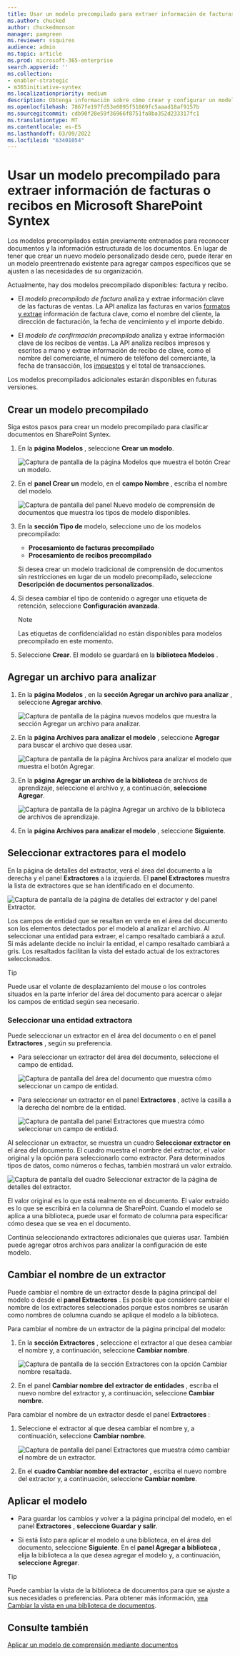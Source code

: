 ```yaml
---
title: Usar un modelo precompilado para extraer información de facturas o recibos en Microsoft SharePoint Syntex
ms.author: chucked
author: chuckedmonson
manager: pamgreen
ms.reviewer: ssquires
audience: admin
ms.topic: article
ms.prod: microsoft-365-enterprise
search.appverid: ''
ms.collection:
- enabler-strategic
- m365initiative-syntex
ms.localizationpriority: medium
description: Obtenga información sobre cómo crear y configurar un modelo precompilado en SharePoint Syntex.
ms.openlocfilehash: 7867fe197fd53e6095f51869fc5aaad18af9157b
ms.sourcegitcommit: cdb90f28e59f36966f8751fa8ba352d233317fc1
ms.translationtype: MT
ms.contentlocale: es-ES
ms.lasthandoff: 03/09/2022
ms.locfileid: "63401054"
---
```

# <a name="use-a-prebuilt-model-to-extract-info-from-invoices-or-receipts-in-microsoft-sharepoint-syntex"></a>Usar un modelo precompilado para extraer información de facturas o recibos en Microsoft SharePoint Syntex

Los modelos precompilados están previamente entrenados para reconocer documentos y la información estructurada de los documentos. En lugar de tener que crear un nuevo modelo personalizado desde cero, puede iterar en un modelo preentrenado existente para agregar campos específicos que se ajusten a las necesidades de su organización. 

Actualmente, hay dos modelos precompilado disponibles: factura y recibo.

- El *modelo precompilado de factura* analiza y extrae información clave de las facturas de ventas. La API analiza las facturas en varios [formatos y extrae](/azure/applied-ai-services/form-recognizer/concept-invoice#field-extraction) información de factura clave, como el nombre del cliente, la dirección de facturación, la fecha de vencimiento y el importe debido.

- El *modelo de confirmación precompilado* analiza y extrae información clave de los recibos de ventas. La API analiza recibos impresos y escritos a mano y extrae información de recibo de clave, como el nombre del comerciante, el número de teléfono del comerciante, la fecha de transacción, los [impuestos](/azure/applied-ai-services/form-recognizer/concept-receipt#field-extraction) y el total de transacciones.

Los modelos precompilados adicionales estarán disponibles en futuras versiones.

## <a name="create-a-prebuilt-model"></a>Crear un modelo precompilado

Siga estos pasos para crear un modelo precompilado para clasificar documentos en SharePoint Syntex.

1. En la **página Modelos** , seleccione **Crear un modelo**.

    ![Captura de pantalla de la página Modelos que muestra el botón Crear un modelo.](../media/content-understanding/prebuilt-create-model-button.png) 

2. En el **panel Crear un** modelo, en el **campo Nombre** , escriba el nombre del modelo.

    ![Captura de pantalla del panel Nuevo modelo de comprensión de documentos que muestra los tipos de modelo disponibles.](../media/content-understanding/prebuilt-create-panel.png) 

3. En la **sección Tipo de** modelo, seleccione uno de los modelos precompilado:
   - **Procesamiento de facturas precompilado**
   - **Procesamiento de recibos precompilado**

   Si desea crear un modelo tradicional de comprensión de documentos sin restricciones en lugar de un modelo precompilado, seleccione **Descripción de documentos personalizados**.

4. Si desea cambiar el tipo de contenido o agregar una etiqueta de retención, seleccione **Configuración avanzada**.

    > [!NOTE]
    > Las etiquetas de confidencialidad no están disponibles para modelos precompilado en este momento.

5. Seleccione **Crear**. El modelo se guardará en la **biblioteca Modelos** .

## <a name="add-a-file-to-analyze"></a>Agregar un archivo para analizar

1. En la **página Modelos** , en la **sección Agregar un archivo para analizar** , seleccione **Agregar archivo**.

    ![Captura de pantalla de la página nuevos modelos que muestra la sección Agregar un archivo para analizar.](../media/content-understanding/prebuilt-add-file-to-analyze.png) 

2. En la **página Archivos para analizar el modelo** , seleccione **Agregar** para buscar el archivo que desea usar.

    ![Captura de pantalla de la página Archivos para analizar el modelo que muestra el botón Agregar.](../media/content-understanding/prebuilt-add-file-button.png) 

3. En la **página Agregar un archivo de la biblioteca** de archivos de aprendizaje, seleccione el archivo y, a continuación, **seleccione Agregar**.

    ![Captura de pantalla de la página Agregar un archivo de la biblioteca de archivos de aprendizaje.](../media/content-understanding/prebuilt-add-file-from-training-library.png) 

6. En la **página Archivos para analizar el modelo** , seleccione **Siguiente**.

## <a name="select-extractors-for-your-model"></a>Seleccionar extractores para el modelo

En la página de detalles del extractor, verá el área del documento a la derecha y el panel **Extractores** a la izquierda. El **panel Extractores** muestra la lista de extractores que se han identificado en el documento.

   ![Captura de pantalla de la página de detalles del extractor y del panel Extractor.](../media/content-understanding/prebuilt-extractor-details-page.png) 

Los campos de entidad que se resaltan en verde en el área del documento son los elementos detectados por el modelo al analizar el archivo. Al seleccionar una entidad para extraer, el campo resaltado cambiará a azul. Si más adelante decide no incluir la entidad, el campo resaltado cambiará a gris. Los resaltados facilitan la vista del estado actual de los extractores seleccionados.

> [!TIP]
> Puede usar el volante de desplazamiento del mouse o los controles situados en la parte inferior del área del documento para acercar o alejar los campos de entidad según sea necesario.

### <a name="select-an-extractor-entity"></a>Seleccionar una entidad extractora

Puede seleccionar un extractor en el área del documento o en el panel **Extractores** , según su preferencia.
 
- Para seleccionar un extractor del área del documento, seleccione el campo de entidad.

    ![Captura de pantalla del área del documento que muestra cómo seleccionar un campo de entidad.](../media/content-understanding/prebuilt-document-area-select-field.png) 

- Para seleccionar un extractor en el panel **Extractores** , active la casilla a la derecha del nombre de la entidad.

    ![Captura de pantalla del panel Extractores que muestra cómo seleccionar un campo de entidad.](../media/content-understanding/prebuilt-extractors-panel-select-field.png) 

Al seleccionar un extractor, se muestra un cuadro **Seleccionar extractor en** el área del documento. El cuadro muestra el nombre del extractor, el valor original y la opción para seleccionarlo como extractor. Para determinados tipos de datos, como números o fechas, también mostrará un valor extraído.

   ![Captura de pantalla del cuadro Seleccionar extractor de la página de detalles del extractor.](../media/content-understanding/prebuilt-select-distractor-box.png) 

El valor original es lo que está realmente en el documento. El valor extraído es lo que se escribirá en la columna de SharePoint. Cuando el modelo se aplica a una biblioteca, puede usar el formato de columna para especificar cómo desea que se vea en el documento.

Continúa seleccionando extractores adicionales que quieras usar. También puede agregar otros archivos para analizar la configuración de este modelo.

## <a name="rename-an-extractor"></a>Cambiar el nombre de un extractor

Puede cambiar el nombre de un extractor desde la página principal del modelo o desde el **panel Extractores** . Es posible que considere cambiar el nombre de los extractores seleccionados porque estos nombres se usarán como nombres de columna cuando se aplique el modelo a la biblioteca.

Para cambiar el nombre de un extractor de la página principal del modelo:

1. En la **sección Extractores** , seleccione el extractor al que desea cambiar el nombre y, a continuación, seleccione **Cambiar nombre**.

    ![Captura de pantalla de la sección Extractores con la opción Cambiar nombre resaltada.](../media/content-understanding/prebuilt-model-page-rename-extractor.png) 

2. En el panel **Cambiar nombre del extractor de entidades** , escriba el nuevo nombre del extractor y, a continuación, seleccione **Cambiar nombre**.

Para cambiar el nombre de un extractor desde el panel **Extractores** :

1. Seleccione el extractor al que desea cambiar el nombre y, a continuación, seleccione **Cambiar nombre**.

    ![Captura de pantalla del panel Extractores que muestra cómo cambiar el nombre de un extractor.](../media/content-understanding/prebuilt-extractors-panel-rename-field.png) 

2. En el **cuadro Cambiar nombre del extractor** , escriba el nuevo nombre del extractor y, a continuación, seleccione **Cambiar nombre**.

## <a name="apply-the-model"></a>Aplicar el modelo

- Para guardar los cambios y volver a la página principal del modelo, en el panel **Extractores** , **seleccione Guardar y salir**.

- Si está listo para aplicar el modelo a una biblioteca, en el área del documento, seleccione **Siguiente**. En el **panel Agregar a biblioteca** , elija la biblioteca a la que desea agregar el modelo y, a continuación, **seleccione Agregar**.

> [!TIP]
> Puede cambiar la vista de la biblioteca de documentos para que se ajuste a sus necesidades o preferencias. Para obtener más información, [vea Cambiar la vista en una biblioteca de documentos](apply-a-model.md#change-the-view-in-a-document-library).

## <a name="see-also"></a>Consulte también

[Aplicar un modelo de comprensión mediante documentos](apply-a-model.md)